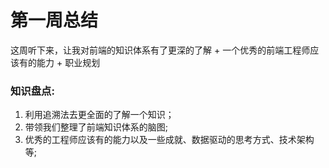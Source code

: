 # 第一周总结
这周听下来，让我对前端的知识体系有了更深的了解 + 一个优秀的前端工程师应该有的能力 + 职业规划

### 知识盘点:
1. 利用追溯法去更全面的了解一个知识；
2. 带领我们整理了前端知识体系的脑图;
3. 优秀的工程师应该有的能力以及一些成就、数据驱动的思考方式、技术架构等;